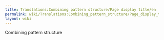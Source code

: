 ```yaml
---
title: Translations:Combining pattern structure/Page display title/en
permalink: wiki/Translations:Combining_pattern_structure/Page_display_title/en/
layout: wiki
---
```


Combining pattern structure
